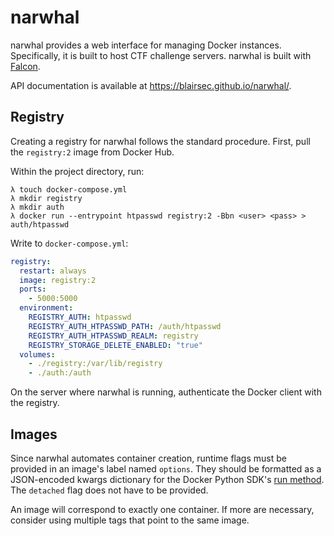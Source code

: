 # narwhal

narwhal provides a web interface for managing Docker instances. Specifically, it is built to host CTF challenge servers. narwhal is built with [Falcon](https://falconframework.org/).

API documentation is available at https://blairsec.github.io/narwhal/.

## Registry
Creating a registry for narwhal follows the standard procedure. First, pull the `registry:2` image from Docker Hub.

Within the project directory, run:
```
λ touch docker-compose.yml
λ mkdir registry
λ mkdir auth
λ docker run --entrypoint htpasswd registry:2 -Bbn <user> <pass> > auth/htpasswd
```

Write to `docker-compose.yml`:
```yml
registry:
  restart: always
  image: registry:2
  ports:
    - 5000:5000
  environment:
    REGISTRY_AUTH: htpasswd
    REGISTRY_AUTH_HTPASSWD_PATH: /auth/htpasswd
    REGISTRY_AUTH_HTPASSWD_REALM: registry
    REGISTRY_STORAGE_DELETE_ENABLED: "true"
  volumes:
    - ./registry:/var/lib/registry
    - ./auth:/auth
```

On the server where narwhal is running, authenticate the Docker client with the registry.

## Images
Since narwhal automates container creation, runtime flags must be provided in an image's label named `options`. They should be formatted as a JSON-encoded kwargs dictionary for the Docker Python SDK's [run method](https://docker-py.readthedocs.io/en/stable/containers.html#docker.models.containers.ContainerCollection.run). The `detached` flag does not have to be provided.

An image will correspond to exactly one  container. If more are necessary, consider using multiple tags that point to the same image.
